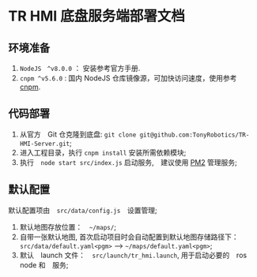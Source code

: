 # TR HMI 底盘服务端部署文档

## 环境准备

1. `NodeJS　^v8.0.0` ： 安装参考官方手册.
2. `cnpm ^v5.6.0` : 国内 NodeJS 仓库镜像源，可加快访问速度，使用参考 [cnpm](https://npm.taobao.org).

## 代码部署

1. 从官方　Git 仓克隆到底盘: `git clone git@github.com:TonyRobotics/TR-HMI-Server.git`;
2. 进入工程目录，执行 `cnpm install` 安装所需依赖模块;
3. 执行　`node start src/index.js` 启动服务,　建议使用 [PM2](https://github.com/Unitech/pm2) 管理服务;

## 默认配置

默认配置项由　`src/data/config.js`　设置管理;

1. 默认地图存放位置：　`~/maps/`;
2. 自带一张默认地图, 首次启动项目时会自动配置到默认地图存储路径下：　`src/data/default.yaml<pgm>` --> `~/maps/default.yaml<pgm>`;
3. 默认　launch 文件：　`src/launch/tr_hmi.launch`, 用于启动必要的　ros node 和　服务;
